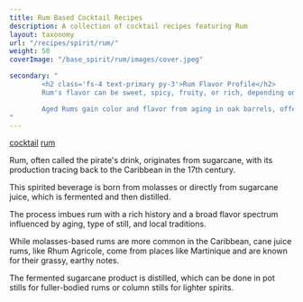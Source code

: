```yaml
---
title: Rum Based Cocktail Recipes
description: A collection of cocktail recipes featuring Rum
layout: taxonomy
url: "/recipes/spirit/rum/"
weight: 50
coverImage: "/base_spirit/rum/images/cover.jpeg"

secondary: "
        <h2 class='fs-4 text-primary py-3'>Rum Flavor Profile</h2>
        Rum's flavor can be sweet, spicy, fruity, or rich, depending on its origin, aging, and whether it's spiced. Caribbean rums might showcase tropical fruits and a sweet finish, while those from Latin America could have a more robust, drier profile. <br/><br/>

        Aged Rums gain color and flavor from aging in oak barrels, offering caramel, vanilla, or smoky/spicy undertones.  White rums havent been aged and are crisper with a subtle sweetness.  Spiced Rums are infused with spices like cinnamon, nutmeg, or vanilla, adding warmth to the drink.
"
---
```


<a href="/recipes/category/cocktail/" class="badge text-bg-primary text-decoration-none">cocktail</a> 
<a href="/recipes/spirit/rum/" class="badge text-bg-info text-decoration-none">rum</a> 


Rum, often called the pirate's drink, originates from sugarcane, with its production tracing back to the Caribbean in the 17th century. 

This spirited beverage is born from molasses or directly from sugarcane juice, which is fermented and then distilled. 

The process imbues rum with a rich history and a broad flavor spectrum influenced by aging, type of still, and local traditions.

While molasses-based rums are more common in the Caribbean, cane juice rums, like Rhum Agricole, come from places like Martinique and are known for their grassy, earthy notes.
        
The fermented sugarcane product is distilled, which can be done in pot stills for fuller-bodied rums or column stills for lighter spirits.